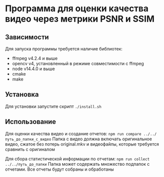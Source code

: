 # Программа для оценки качества видео через метрики PSNR и SSIM

## Зависимости

Для запуска программы требуется наличие библиотек:
- ffmpeg v4.2.4 и выше
- opencv v4, установленный в режиме совместимости с ffmpeg
- node v14.4.0 и выше
- cmake
- make

## Установка

Для установки запустите скрипт `./install.sh`

## Использование

Для оценки качества видео и создание отчетов: `npm run compare ../../путь_до_папки_с_видео`
Папка с видео должна включать оригинальное видео, сжатое без потерь original.mkv и видеофайлы, которые требуется сравнить с оригиналом

Для сбора статистической информации по отчетам: `npm run collect ../../путь_до_папки`
Папка может содержать множество подпапок с отчетами. Все отчеты будут собраны и обработаны
